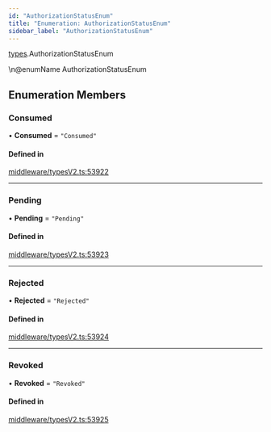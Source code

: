 ```yaml
---
id: "AuthorizationStatusEnum"
title: "Enumeration: AuthorizationStatusEnum"
sidebar_label: "AuthorizationStatusEnum"
---
```


[types](../../../modules/Types/Types.md).AuthorizationStatusEnum

\n@enumName AuthorizationStatusEnum

## Enumeration Members

### Consumed

• **Consumed** = ``"Consumed"``

#### Defined in

[middleware/typesV2.ts:53922](https://github.com/PolymeshAssociation/polymesh-sdk/blob/15be87e8/src/middleware/typesV2.ts#L53922)

___

### Pending

• **Pending** = ``"Pending"``

#### Defined in

[middleware/typesV2.ts:53923](https://github.com/PolymeshAssociation/polymesh-sdk/blob/15be87e8/src/middleware/typesV2.ts#L53923)

___

### Rejected

• **Rejected** = ``"Rejected"``

#### Defined in

[middleware/typesV2.ts:53924](https://github.com/PolymeshAssociation/polymesh-sdk/blob/15be87e8/src/middleware/typesV2.ts#L53924)

___

### Revoked

• **Revoked** = ``"Revoked"``

#### Defined in

[middleware/typesV2.ts:53925](https://github.com/PolymeshAssociation/polymesh-sdk/blob/15be87e8/src/middleware/typesV2.ts#L53925)
